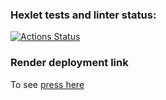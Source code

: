 ### Hexlet tests and linter status:
[![Actions Status](https://github.com/roman-iork/java-project-72/actions/workflows/hexlet-check.yml/badge.svg)](https://github.com/roman-iork/java-project-72/actions)

### Render deployment link
To see [press here](https://java-project-72-iqhn.onrender.com)